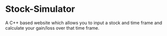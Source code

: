 # Stock-Simulator
A C++ based website which allows you to input a stock and time frame and calculate your gain/loss over that time frame.

